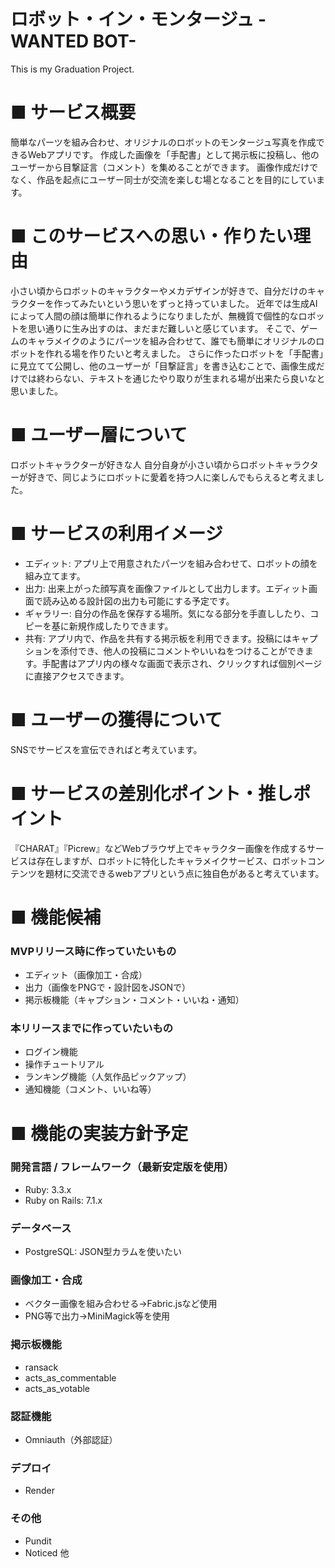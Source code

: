 # ロボット・イン・モンタージュ -WANTED BOT-
This is my Graduation Project.

# ■ サービス概要
簡単なパーツを組み合わせ、オリジナルのロボットのモンタージュ写真を作成できるWebアプリです。
作成した画像を「手配書」として掲示板に投稿し、他のユーザーから目撃証言（コメント）を集めることができます。
画像作成だけでなく、作品を起点にユーザー同士が交流を楽しむ場となることを目的にしています。


# ■ このサービスへの思い・作りたい理由
小さい頃からロボットのキャラクターやメカデザインが好きで、自分だけのキャラクターを作ってみたいという思いをずっと持っていました。
近年では生成AIによって人間の顔は簡単に作れるようになりましたが、無機質で個性的なロボットを思い通りに生み出すのは、まだまだ難しいと感じています。
そこで、ゲームのキャラメイクのようにパーツを組み合わせて、誰でも簡単にオリジナルのロボットを作れる場を作りたいと考えました。
さらに作ったロボットを「手配書」に見立てて公開し、他のユーザーが「目撃証言」を書き込むことで、画像生成だけでは終わらない、テキストを通じたやり取りが生まれる場が出来たら良いなと思いました。


# ■ ユーザー層について
ロボットキャラクターが好きな人
自分自身が小さい頃からロボットキャラクターが好きで、同じようにロボットに愛着を持つ人に楽しんでもらえると考えました。


# ■ サービスの利用イメージ
* エディット: アプリ上で用意されたパーツを組み合わせて、ロボットの顔を組み立てます。
* 出力: 出来上がった顔写真を画像ファイルとして出力します。エディット画面で読み込める設計図の出力も可能にする予定です。
* ギャラリー: 自分の作品を保存する場所。気になる部分を手直ししたり、コピーを基に新規作成したりできます。
* 共有: アプリ内で、作品を共有する掲示板を利用できます。投稿にはキャプションを添付でき、他人の投稿にコメントやいいねをつけることができます。手配書はアプリ内の様々な画面で表示され、クリックすれば個別ページに直接アクセスできます。

# ■ ユーザーの獲得について
SNSでサービスを宣伝できればと考えています。

# ■ サービスの差別化ポイント・推しポイント
『CHARAT』『Picrew』などWebブラウザ上でキャラクター画像を作成するサービスは存在しますが、ロボットに特化したキャラメイクサービス、ロボットコンテンツを題材に交流できるwebアプリという点に独自色があると考えています。

# ■ 機能候補
### MVPリリース時に作っていたいもの
* エディット（画像加工・合成）
* 出力（画像をPNGで・設計図をJSONで）
* 掲示板機能（キャプション・コメント・いいね・通知）

### 本リリースまでに作っていたいもの
* ログイン機能
* 操作チュートリアル
* ランキング機能（人気作品ピックアップ）
* 通知機能（コメント、いいね等）

# ■ 機能の実装方針予定
### 開発言語 / フレームワーク（最新安定版を使用） 
* Ruby: 3.3.x
* Ruby on Rails: 7.1.x
### データベース
* PostgreSQL: JSON型カラムを使いたい
### 画像加工・合成
* ベクター画像を組み合わせる→Fabric.jsなど使用
* PNG等で出力→MiniMagick等を使用
### 掲示板機能
* ransack
* acts_as_commentable
* acts_as_votable
### 認証機能
* Omniauth（外部認証）
### デプロイ
* Render
### その他
* Pundit
* Noticed 他
